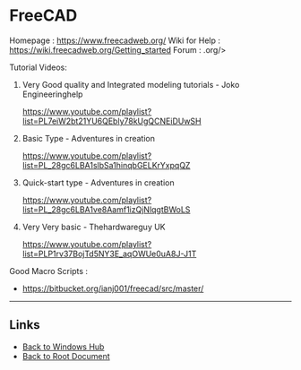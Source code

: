 # FreeCAD

Homepage : <https://www.freecadweb.org/>
Wiki for Help : <https://wiki.freecadweb.org/Getting_started>
Forum : .org/>

Tutorial Videos:

1. Very Good quality and Integrated modeling tutorials - Joko Engineeringhelp

   <https://www.youtube.com/playlist?list=PL7eiW2bt21YU6QEbly78kUgQCNEiDUwSH>

1. Basic Type - Adventures in creation

   <https://www.youtube.com/playlist?list=PL_28gc6LBA1slbSa1hinqbGELKrYxpqQZ>

1. Quick-start type -  Adventures in creation

   <https://www.youtube.com/playlist?list=PL_28gc6LBA1ve8Aamf1izQjNlqgtBWoLS>

1. Very Very basic - Thehardwareguy UK

   <https://www.youtube.com/playlist?list=PLP1rv37BojTd5NY3E_aqOWUe0uA8J-J1T>


Good Macro Scripts :

- <https://bitbucket.org/ianj001/freecad/src/master/>


----
<!-- Footer Begins Here -->
## Links

- [Back to Windows Hub](./README.md)
- [Back to Root Document](../README.md)
